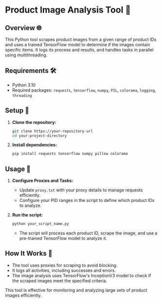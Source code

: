 # Product Image Analysis Tool 📸

## Overview 🌐
This Python tool scrapes product images from a given range of product IDs and uses a trained TensorFlow model to determine if the images contain specific items. It logs its process and results, and handles tasks in parallel using multithreading.

## Requirements 🛠️
- Python 3.10
- Required packages: `requests`, `tensorflow`, `numpy`, `PIL`, `colorama`, `logging`, `threading`

## Setup 🔧

1. **Clone the repository:**
   ```bash
   git clone https://your-repository-url
   cd your-project-directory
   ```

2. **Install dependencies:**
   ```bash
   pip install requests tensorflow numpy pillow colorama
   ```

## Usage 🚀

1. **Configure Proxies and Tasks:**
   - Update `proxy.txt` with your proxy details to manage requests efficiently.
   - Configure your PID ranges in the script to define which product IDs to analyze.

2. **Run the script:**
   ```bash
   python your_script_name.py
   ```
   - The script will process each product ID, scrape the image, and use a pre-trained TensorFlow model to analyze it.

## How It Works 🧩

- The tool uses proxies for scraping to avoid blocking.
- It logs all activities, including successes and errors.
- The image analysis uses TensorFlow's InceptionV3 model to check if the scraped images meet the specified criteria.

This tool is effective for monitoring and analyzing large sets of product images efficiently.